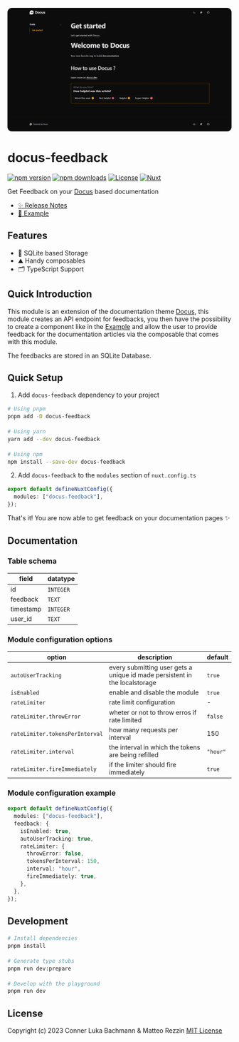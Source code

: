 ![/](https://github.com/Intevel/docus-feedback/blob/master/preview.png?raw=true)

# docus-feedback

[![npm version][npm-version-src]][npm-version-href]
[![npm downloads][npm-downloads-src]][npm-downloads-href]
[![License][license-src]][license-href]
[![Nuxt][nuxt-src]][nuxt-href]

Get Feedback on your [Docus](https://docus.dev) based documentation

- [✨ Release Notes](/CHANGELOG.md)
- [🏀 Example](https://codesandbox.io/p/sandbox/docus-feedback-example-8ucvjh?file=%2FREADME.md)

## Features

- 💾 SQLite based Storage
- ⛰ Handy composables
- 🗂 TypeScript Support

## Quick Introduction

This module is an extension of the documentation theme [Docus](https://docus.dev), this module creates an API endpoint for feedbacks, you then have the possibility to create a component like in the [Example](https://codesandbox.io/p/sandbox/docus-feedback-example-8ucvjh?file=%2FREADME.md) and allow the user to provide feedback for the documentation articles via the composable that comes with this module.

The feedbacks are stored in an SQLite Database.

## Quick Setup

1. Add `docus-feedback` dependency to your project

```bash
# Using pnpm
pnpm add -D docus-feedback

# Using yarn
yarn add --dev docus-feedback

# Using npm
npm install --save-dev docus-feedback
```

2. Add `docus-feedback` to the `modules` section of `nuxt.config.ts`

```ts
export default defineNuxtConfig({
  modules: ["docus-feedback"],
});
```

That's it! You are now able to get feedback on your documentation pages ✨

## Documentation

### Table schema

| field     | datatype  |
| --------- | --------- |
| id        | `INTEGER` |
| feedback  | `TEXT`    |
| timestamp | `INTEGER` |
| user_id   | `TEXT`    |

### Module configuration options

| option                          | description                                                                | default  |
| ------------------------------- | -------------------------------------------------------------------------- | -------- |
| `autoUserTracking`              | every submitting user gets a unique id made persistent in the localstorage | `true`   |
| `isEnabled`                     | enable and disable the module                                              | `true`   |
| `rateLimiter`                   | rate limit configuration                                                   | -        |
| `rateLimiter.throwError`        | wheter or not to throw erros if rate limited                               | `false`  |
| `rateLimiter.tokensPerInterval` | how many requests per interval                                             | 150      |
| `rateLimiter.interval`          | the interval in which the tokens are being refilled                        | `"hour"` |
| `rateLimiter.fireImmediately`   | if the limiter should fire immediately                                     | `true`   |

### Module configuration example

```ts
export default defineNuxtConfig({
  modules: ["docus-feedback"],
  feedback: {
    isEnabled: true,
    autoUserTracking: true,
    rateLimiter: {
      throwError: false,
      tokensPerInterval: 150,
      interval: "hour",
      fireImmediately: true,
    },
  },
});
```

## Development

```bash
# Install dependencies
pnpm install

# Generate type stubs
pnpm run dev:prepare

# Develop with the playground
pnpm run dev
```

## License

Copyright (c) 2023 Conner Luka Bachmann & Matteo Rezzin
[MIT License](./LICENSE)

<!-- Badges -->

[npm-version-src]: https://img.shields.io/npm/v/docus-feedback/latest.svg?style=flat&colorA=18181B&colorB=28CF8D
[npm-version-href]: https://npmjs.com/package/docus-feedback
[npm-downloads-src]: https://img.shields.io/npm/dm/docus-feedback.svg?style=flat&colorA=18181B&colorB=28CF8D
[npm-downloads-href]: https://npmjs.com/package/docus-feedback
[license-src]: https://img.shields.io/npm/l/docus-feedback.svg?style=flat&colorA=18181B&colorB=28CF8D
[license-href]: https://npmjs.com/package/docus-feedback
[nuxt-src]: https://img.shields.io/badge/Nuxt-18181B?logo=nuxt.js
[nuxt-href]: https://nuxt.com
